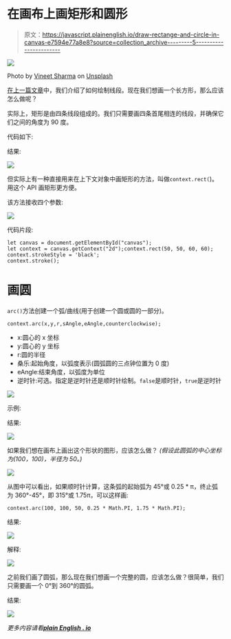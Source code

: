 # 在画布上画矩形和圆形

> 原文：<https://javascript.plainenglish.io/draw-rectange-and-circle-in-canvas-e7594e77a8e8?source=collection_archive---------5----------------------->

![](img/5864a276f96b8d416f6eb4347e84e44e.png)

Photo by [Vineet Sharma](https://unsplash.com/@vineetforever?utm_source=medium&utm_medium=referral) on [Unsplash](https://unsplash.com?utm_source=medium&utm_medium=referral)

[在上一篇文章](https://bytefish.medium.com/basic-usage-of-canvas-54e3afb8aa54)中，我们介绍了如何绘制线段。现在我们想画一个长方形，那么应该怎么做呢？

实际上，矩形是由四条线段组成的。我们只需要画四条首尾相连的线段，并确保它们之间的角度为 90 度。

代码如下:

结果:

![](img/419cd51cf73b47cdf0269a80bba9604e.png)

但实际上有一种直接用来在上下文对象中画矩形的方法，叫做`context.rect(`)。用这个 API 画矩形更方便。

该方法接收四个参数:

![](img/e2dff749f1520991a8b9711bd4178532.png)

代码片段:

```
let canvas = document.getElementById("canvas");
let context = canvas.getContext("2d");context.rect(50, 50, 60, 60);
context.strokeStyle = 'black';
context.stroke();
```

# 画圆

`arc()`方法创建一个弧/曲线(用于创建一个圆或圆的一部分)。

```
context.arc(x,y,r,sAngle,eAngle,counterclockwise);
```

*   x:圆心的 x 坐标
*   y:圆心的 y 坐标
*   r:圆的半径
*   桑乐:起始角度，以弧度表示(圆弧圆的三点钟位置为 0 度)
*   eAngle:结束角度，以弧度为单位
*   逆时针:可选。指定是逆时针还是顺时针绘制。`false`是顺时针，`true`是逆时针

![](img/d9b13db0af76353a4c0b8cd849f684e1.png)

示例:

结果:

![](img/bb32360be0efdb61859fce05c5ae1ee2.png)

如果我们想在画布上画出这个形状的图形，应该怎么做？
*(假设此圆弧的中心坐标为(100，100)，半径为 50。)*

![](img/60732e3210edc6478d3a965781b6562e.png)

从图中可以看出，如果顺时针计算，这条弧的起始弧为 45°或 0.25 * π，终止弧为 360°-45°，即 315°或 1.75π，可以这样画:

```
context.arc(100, 100, 50, 0.25 * Math.PI, 1.75 * Math.PI);
```

结果:

![](img/615d5d6a6bfd30ad8bebe9d935289300.png)

解释:

![](img/e94fd02bdf0764a5c82c3fa1f340f72f.png)

之前我们画了圆弧，那么现在我们想画一个完整的圆，应该怎么做？很简单，我们只需要画一个 0°到 360°的圆弧。

结果:

![](img/f3cb2355c4398ae781f3a75184ff7686.png)

*更多内容请看*[***plain English . io***](http://plainenglish.io/)